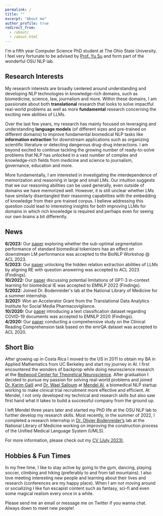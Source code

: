 ```yaml
---
permalink: /
title: ""
excerpt: "About me"
author_profile: true
redirect_from: 
  - /about/
  - /about.html
---
```


I'm a fifth year Computer Science PhD student at The Ohio State University. 
I feel very fortunate to be advised by [Prof. Yu Su](https://ysu1989.github.io/) and form part of the wonderful OSU NLP lab.

## Research Interests

My research interests are broadly centered around understanding and developing NLP technologies in knowledge-rich domains, such as biomedicine, science, law, journalism and more. Within these domains, I am passionate about both **translational** research that looks to solve impactful real-world problems as well as more **fundamental** research concerning the exciting new abilities of LLMs.

Over the last few years, my research has mainly focused on leveraging and understanding **language models** (of different 
sizes and pre-trained on different domains) to improve fundamental biomedical NLP tasks like **information extraction** for downstream applications such as organizing scientific literature or detecting dangerous drug-drug interactions. I am beyond excited to continue tackling the growing number of ready-to-solve problems that NLP has unlocked in a vast number of complex and knowledge-rich fields from medicine and science to journalism, governance, education and more.

More fundamentally, I am interested in investigating the interdependence of memorization and reasoning in large and small LMs.  Our intuition suggests that we our reasoning abilities can be used generally, even outside of domains we have memorized well. However, it is still unclear whether LMs have similarly disentangled their reasoning capabilities with the embedding of knowledge from their pre-trained corpus. I believe addressing this question could lead to interesting insights for both improving LLMs for domains in which rich knowledge is required and perhaps even for seeing our own brains a bit differently.

## News

<b>6/2023:</b> Our [paper](https://arxiv.org/pdf/2306.17649.pdf) exploring whether the sub-optimal segmentation performance of standard biomedical tokenizers has an effect on downstream LM performance was accepted to the BioNLP Workshop @ ACL 2023.<br>
<b>5/2023:</b> Our [paper](https://arxiv.org/pdf/2305.11159.pdf) unlocking the hidden relation extraction abilities of LLMs by aligning RE with question answering was accepted to ACL 2023 (Findings).<br>
<b>10/2022:</b> Our [paper](https://arxiv.org/pdf/2203.08410.pdf) discussing potential limitations of GPT-3 in-context learning for biomedical IE was accepted to EMNLP 2022 (Findings). <br>
<b>5/2022:</b> Joined Dr. Bodenreider's lab at the National Library of Medicine for a summer internship. <br>
<b>3/2021:</b> Won an Accelerator Grant from the Translational Data Analytics Institute for Social Media Pharmacovigilance. <br>
<b>10/2020:</b> Our [paper](https://aclanthology.org/2020.findings-emnlp.332/) introducing a text classification dataset regarding COVID-19 documents was accepted to EMNLP 2020 (Findings). <br>
<b>4/2020:</b> Our [paper]( http://aclanthology.lst.uni-saarland.de/2020.acl-main.410.pdf) conducting a comprehensive study on the Clinical Reading Comprehension task based on the emrQA dataset was accepted to ACL 2020. <br>

## Short Bio

After growing up in Costa Rica I moved to the US in 2011 to obtain my BA in Applied Mathematics from UC Berkeley and start my journey in AI. 
I first encountered the wonders of backprop while doing neuroscience research at the [Redwood Center for Theoretical Neuroscience](https://redwood.berkeley.edu/). 
After graduation I decided to pursue my passion for solving real-world problems and joined
[Dr. Karim Galil](https://www.linkedin.com/in/karim-galil-m-d-83a2b258/) 
and [Dr. Wael Salloum](https://www.linkedin.com/in/waelsalloum/) at [Mendel AI](https://www.mendel.ai/), 
a biomedical NLP startup working to make clinical trial recruitment more effective and efficient. 
At Mendel, I not only developed my technical and research skills but also saw first hand 
what it takes to build a successful company from the ground up. 

I left Mendel three years later and started my PhD life at the OSU NLP lab to further develop my research skills. 
Most recently, in the summer of 2022, I completed a research internship in [Dr. Olivier Bodenreider’s](https://www.nlm.nih.gov/research/researchstaff/BodenreiderOlivier.html) 
lab at the National Library of Medicine working on improving the construction process of the Unified Medical Language System (UMLS). 

For more information, please check out my [CV (July 2023)](https://bernaljg.github.io/files/Bernal_Jimenez_CV__July_2023.pdf).

## Hobbies & Fun Times

In my free time, I like to stay active by going to the gym, dancing, playing soccer, climbing and hiking (preferably to 
and from tall mountains). I also love meeting interesting new people and learning about their lives and research (conferences are my 
happy place). When I am not moving around or socializing I like fun escapist content such as fantasy, 
sci-fi and even some magical realism every once in a while.

Please send me an email or message me on Twitter if you wanna chat. Always down to meet new people!
